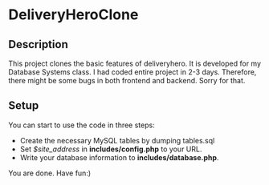 # DeliveryHeroClone
## Description
This project clones the basic features of deliveryhero. It is developed for my Database Systems class. 
I had coded entire project in 2-3 days. Therefore, there might be some bugs in both frontend and backend. Sorry for that.

## Setup
You can start to use the code in three steps:
- Create the necessary MySQL tables by dumping tables.sql
- Set _$site_address_ in **includes/config.php** to your URL.
- Write your database information to **includes/database.php**.

You are done. Have fun:)
